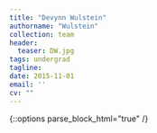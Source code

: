 ```yaml
---
title: "Devynn Wulstein"
authorname: "Wulstein"
collection: team
header:
  teaser: DW.jpg
tags: undergrad
tagline: 
date: 2015-11-01
email: ''
cv: ""
---
```

{::options parse_block_html="true" /}

<p align= "justify">

